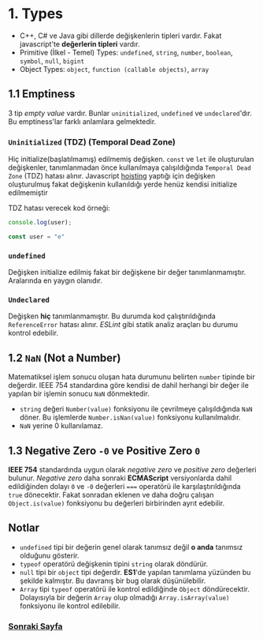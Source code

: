 # 1. Types

- C++, C# ve Java gibi dillerde değişkenlerin tipleri vardır. Fakat javascript'te **değerlerin tipleri** vardır.
- Primitive (İlkel - Temel) Types: `undefined`, `string`, `number`, `boolean`, `symbol`, `null`, `bigint`
- Object Types: `object`, `function (callable objects)`, `array`

## 1.1 Emptiness

3 tip *empty value* vardır. Bunlar `uninitialized`, `undefined` ve `undeclared`'dır. Bu emptiness'lar farklı anlamlara gelmektedir.

### `Uninitialized` (TDZ) (Temporal Dead Zone)

Hiç initialize(başlatılmamış) edilmemiş değişken. `const` ve `let` ile oluşturulan değişkenler, tanımlanmadan önce kullanılmaya çalışıldığında `Temporal Dead Zone` (TDZ) hatası alınır. Javascript [hoisting](/4_SCOPE.md/#46-hoisting) yaptığı için değişken oluşturulmuş fakat değişkenin kullanıldığı yerde henüz kendisi initialize edilmemiştir

TDZ hatası verecek kod örneği:

```javascript
console.log(user);

const user = "e"
```

### `undefined`

Değişken initialize edilmiş fakat bir değişkene bir değer tanımlanmamıştır. Aralarında en yaygın olanıdır.

### `Undeclared`

Değişken **hiç** tanımlanmamıştır. Bu durumda kod çalıştırıldığında `ReferenceError` hatası alınır. *ESLint* gibi statik analiz araçları bu durumu kontrol edebilir.

## 1.2 `NaN` (Not a Number)

Matematiksel işlem sonucu oluşan hata durumunu belirten `number` tipinde bir değerdir. IEEE 754 standardına göre kendisi de dahil herhangi bir değer ile yapılan bir işlemin sonucu `NaN` dönmektedir.

- `string` değeri `Number(value)` fonksiyonu ile çevrilmeye çalışıldığında `NaN` döner. Bu işlemlerde `Number.isNan(value)` fonksiyonu kullanılmalıdır.
- `NaN` yerine 0 kullanılamaz.

## 1.3 Negative Zero `-0` ve Positive Zero `0`

**IEEE 754** standardında uygun olarak *negative zero* ve *positive zero* değerleri bulunur. *Negative zero* daha sonraki **ECMAScript** versiyonlarda dahil edildiğinden dolayı `0` ve `-0` değerleri `===` operatörü ile karşılaştırıldığında `true` dönecektir. Fakat sonradan eklenen ve daha doğru çalışan `Object.is(value)` fonksiyonu bu değerleri birbirinden ayrıt edebilir.

## Notlar

- `undefined` tipi bir değerin genel olarak tanımsız değil **o anda** tanımsız olduğunu gösterir.
- `typeof` operatörü değişkenin tipini `string` olarak döndürür.
- `null` tipi bir `object` tipi değerdir. **ES1**'de yapılan tanımlama yüzünden bu şekilde kalmıştır. Bu davranış bir bug olarak düşünülebilir.
- `Array` tipi `typeof` operatörü ile kontrol edildiğinde `Object` döndürecektir. Dolayısıyla bir değerin `Array` olup olmadığı `Array.isArray(value)` fonksiyonu ile kontrol edilebilir.

### [Sonraki Sayfa](./2_COERCION.md)

